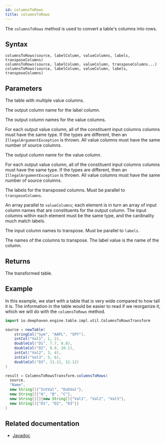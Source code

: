 ```yaml
---
id: columnsToRows
title: columnsToRows
---
```


The `columnsToRows` method is used to convert a table's columns into rows.

## Syntax

```
columnsToRows(source, labelColumn, valueColumns, labels, transposeColumns)
columnsToRows(source, labelColumn, valueColumn, transposeColumns...)
columnsToRows(source, labelColumn, valueColumn, labels, transposeColumns)
```

## Parameters

<ParamTable>
<Param name="source" type="Table">

The table with multiple value columns.

</Param>
<Param name="labelColumn" type="String">

The output column name for the label column.

</Param>
<Param name="valueColumns" type="String[]">

The output column names for the value columns.

For each output value column, all of the constituent input columns columns must have the same type. If the types are different, then an `IllegalArgumentException` is thrown. All value columns must have the same number of source columns.

</Param>
<Param name="valueColumn" type="String">

The output column name for the value column.

For each output value column, all of the constituent input columns columns must have the same type. If the types are different, then an `IllegalArgumentException` is thrown. All value columns must have the same number of source columns.

</Param>
<Param name="labels" type="String[]">

The labels for the transposed columns. Must be parallel to `transposeColumns`.

</Param>
<Param name="transposeColumns" type="String[][]">

An array parallel to `valueColumns`; each element is in turn an array of input column names that are constituents for the output column. The input columns within each element must be the same type, and the cardinality much match labels.

</Param>
<Param name="transposeColumns" type="String[]">

The input column names to transpose. Must be parallel to `labels`.

</Param>
<Param name="transposeColumns" type="String...">

The names of the columns to transpose. The label value is the name of the column.

</Param>
</ParamTable>

## Returns

The transformed table.

## Example

In this example, we start with a table that is very wide compared to how tall it is. The information in the table would be easier to read if we reorganize it, which we will do with the `columnsToRows` method.

```groovy order=result,source
import io.deephaven.engine.table.impl.util.ColumnsToRowsTransform

source = newTable(
    stringCol("Sym", "AAPL", "SPY"),
    intCol("Val1", 1, 2),
    doubleCol("D1", 7.7, 8.8),
    doubleCol("D2", 9.9, 10.1),
    intCol("Val2", 3, 4),
    intCol("Val3", 5, 6),
    doubleCol("D3", 11.11, 12.12)
)

result = ColumnsToRowsTransform.columnsToRows(
  source,
  "Name",
  new String[]{"IntVal", "DubVal"},
  new String[]{"A", "B", "C"},
  new String[][]{new String[]{"Val1", "Val2", "Val3"},
  new String[]{"D1", "D2", "D3"}}
)
```

## Related documentation

- [Javadoc](https://deephaven.io/core/javadoc/io/deephaven/engine/table/impl/util/ColumnsToRowsTransform.html)
